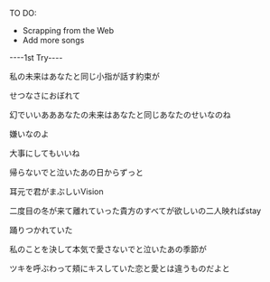 TO DO:
- Scrapping from the Web
- Add more songs

----1st Try----

私の未来はあなたと同じ小指が話す約束が

せつなさにおぼれて

幻でいいあああなたの未来はあなたと同じあなたのせいなのね

嫌いなのよ

大事にしてもいいね

帰らないでと泣いたあの日からずっと

耳元で君がまぶしいVision

二度目の冬が来て離れていった貴方のすべてが欲しいの二人映ればstay

踊りつかれていた

私のことを決して本気で愛さないでと泣いたあの季節が

ツキを呼ぶわって頬にキスしていた恋と愛とは違うものだよと
